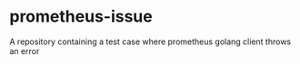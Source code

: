 # prometheus-issue
A repository containing a test case where prometheus golang client throws an error
